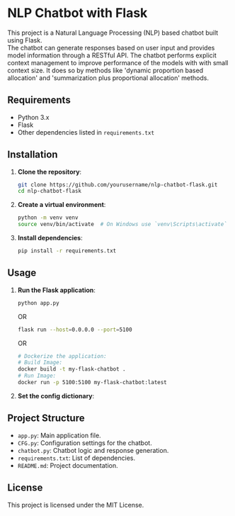 # NLP Chatbot with Flask

This project is a Natural Language Processing (NLP) based chatbot built using Flask.  
The chatbot can generate responses based on user input and provides model information through a RESTful API.
The chatbot performs explicit context management to improve performance of the models with with small context size. 
It does so by methods like 'dynamic proportion based allocation' and 'summarization plus proportional allocation' methods.  


<!-- ## Features

- **Chat Endpoint**: Accepts user input and returns a generated response.
- **Model Info Endpoint**: Provides information about the chatbot model.
- **Logging**: Logs important events and errors for debugging purposes. -->

## Requirements

- Python 3.x
- Flask
- Other dependencies listed in `requirements.txt`

## Installation

1. **Clone the repository**:
    ```sh
    git clone https://github.com/yourusername/nlp-chatbot-flask.git
    cd nlp-chatbot-flask
    ```

2. **Create a virtual environment**:
    ```sh
    python -m venv venv
    source venv/bin/activate  # On Windows use `venv\Scripts\activate`
    ```

3. **Install dependencies**:
    ```sh
    pip install -r requirements.txt
    ```

## Usage

1. **Run the Flask application**:
    ```sh
    python app.py
    ```
    OR 
    ```sh
    flask run --host=0.0.0.0 --port=5100
    ```
    OR
    ```sh
    # Dockerize the application:  
    # Build Image:   
    docker build -t my-flask-chatbot .
    # Run Image:   
    docker run -p 5100:5100 my-flask-chatbot:latest
    ```
    
2. **Set the config dictionary**:

<!-- 2. **Access the endpoints**:
    - **Chat Endpoint**: `POST /chat`
        - **Request**: `user_input` (form data)
        - **Response**: JSON with the generated response
    - **Model Info Endpoint**: `GET /model_info`
        - **Response**: JSON with model information -->


## Project Structure
- `app.py`: Main application file.
- `CFG.py`: Configuration settings for the chatbot.
- `chatbot.py`: Chatbot logic and response generation.
- `requirements.txt`: List of dependencies.
- `README.md`: Project documentation.


## License

This project is licensed under the MIT License.